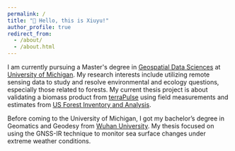 ```yaml
---
permalink: /
title: "👋 Hello, this is Xiuyu!"
author_profile: true
redirect_from: 
  - /about/
  - /about.html
---
```


I am currently pursuing a Master's degree in [Geospatial Data Sciences](https://seas.umich.edu/academics/master-science/geospatial-data-sciences) at [University of Michigan](https://umich.edu). My research interests include utilizing remote sensing data to study and resolve environmental and ecology questions, especially those related to forests. My current thesis project is about validating a biomass product from [terraPulse](https://www.terrapulse.com) using field measurements and estimates from [US Forest Inventory and Analysis](https://research.fs.usda.gov/programs/fia).

Before coming to the University of Michigan, I got my bachelor’s degree in Geomatics and Geodesy from [Wuhan University](https://en.whu.edu.cn). My thesis focused on using the GNSS-IR technique to monitor sea surface changes under extreme weather conditions.